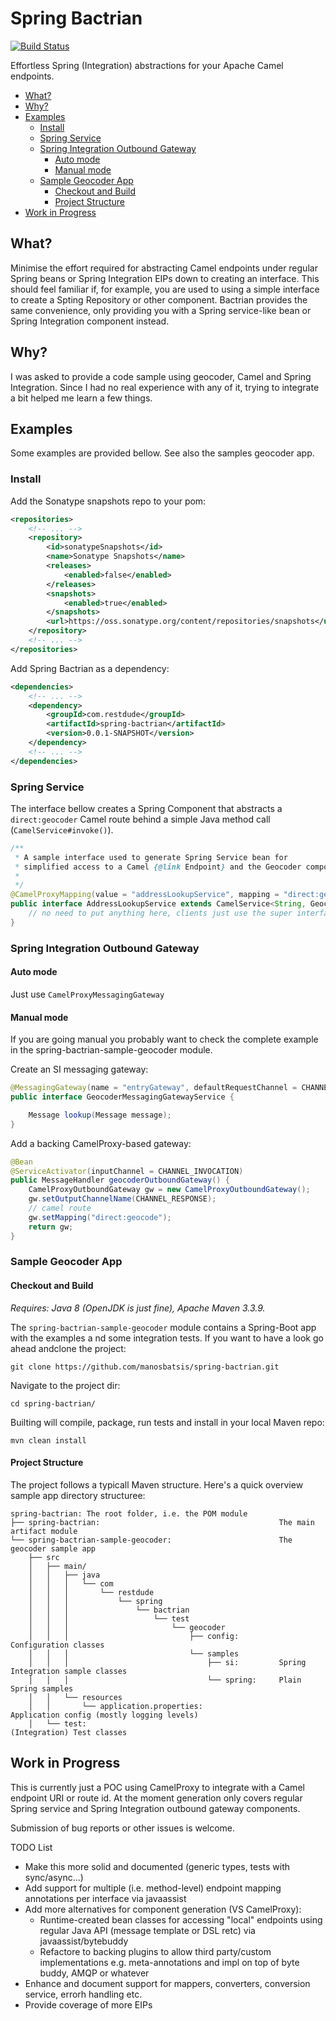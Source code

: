# Spring Bactrian

[![Build Status](https://travis-ci.org/manosbatsis/spring-bactrian.svg?branch=master)](https://travis-ci.org/manosbatsis/spring-bactrian)

Effortless Spring (Integration) abstractions for your Apache Camel endpoints.

<!-- TOC depthFrom:2 depthTo:6 withLinks:1 updateOnSave:1 orderedList:0 -->

- [What?](#what)
- [Why?](#why)
- [Examples](#examples)
	- [Install](#install)
	- [Spring Service](#spring-service)
	- [Spring Integration Outbound Gateway](#spring-integration-outbound-gateway)
		- [Auto mode](#auto-mode)
		- [Manual mode](#manual-mode)
	- [Sample Geocoder App](#sample-geocoder-app)
		- [Checkout and Build](#checkout-and-build)
		- [Project Structure](#project-structure)
- [Work in Progress](#work-in-progress)

<!-- /TOC -->

## What?

Minimise the effort required for abstracting Camel endpoints under regular
Spring beans or Spring Integration EIPs down to creating an  interface. This should feel familiar if, for
example, you are used to using a simple interface to create a Spting Repository or other component. Bactrian
provides the same convenience, only providing you with a Spring service-like bean or Spring Integration component instead.

## Why?

I was asked to provide a code sample using geocoder, Camel and Spring Integration. Since I had no real experience with any of it,
trying to integrate a bit helped me learn a few things.

## Examples

Some examples are provided bellow. See also the samples geocoder app.

### Install

Add the Sonatype snapshots repo to your pom:

```xml
<repositories>
    <!-- ... -->
    <repository>
        <id>sonatypeSnapshots</id>
        <name>Sonatype Snapshots</name>
        <releases>
            <enabled>false</enabled>
        </releases>
        <snapshots>
            <enabled>true</enabled>
        </snapshots>
        <url>https://oss.sonatype.org/content/repositories/snapshots</url>
    </repository>
    <!-- ... -->
</repositories>
```

Add Spring Bactrian as a dependency:

```xml
<dependencies>
    <!-- ... -->
    <dependency>
        <groupId>com.restdude</groupId>
        <artifactId>spring-bactrian</artifactId>
        <version>0.0.1-SNAPSHOT</version>
    </dependency>
    <!-- ... -->
</dependencies>
```

### Spring Service

The interface bellow creates a Spring Component that abstracts a `direct:geocoder` Camel route behind a simple
Java method call (`CamelService#invoke()`).

```java
/**
 * A sample interface used to generate Spring Service bean for
 * simplified access to a Camel {@link Endpoint} and the Geocoder component
 *
 */
@CamelProxyMapping(value = "addressLookupService", mapping = "direct:geocode")
public interface AddressLookupService extends CamelService<String, GeocodeResponse> {
    // no need to put anything here, clients just use the super interface method
}

```

### Spring Integration Outbound Gateway

#### Auto mode

Just use `CamelProxyMessagingGateway`

#### Manual mode

If you are going manual you probably want to check the complete example in the spring-bactrian-sample-geocoder module.


Create an SI messaging gateway:

```java
@MessagingGateway(name = "entryGateway", defaultRequestChannel = CHANNEL_REQUEST)
public interface GeocoderMessagingGatewayService {

    Message lookup(Message message);
}
```

Add a backing CamelProxy-based gateway:

```java
@Bean
@ServiceActivator(inputChannel = CHANNEL_INVOCATION)
public MessageHandler geocoderOutboundGateway() {
    CamelProxyOutboundGateway gw = new CamelProxyOutboundGateway();
    gw.setOutputChannelName(CHANNEL_RESPONSE);
    // camel route
    gw.setMapping("direct:geocode");
    return gw;
}
```


### Sample Geocoder App

#### Checkout and Build

*Requires: Java 8 (OpenJDK is just fine), Apache Maven 3.3.9.*

The `spring-bactrian-sample-geocoder` module contains a Spring-Boot app with the examples a nd some integration tests.
If you want to have a look go ahead andclone the project:

```
git clone https://github.com/manosbatsis/spring-bactrian.git
```

Navigate to the project dir:

```
cd spring-bactrian/
```

Builting will compile, package, run tests and install in your local Maven repo:

```
mvn clean install
```

#### Project Structure

The project follows a typicall Maven structure. Here's  a quick overview sample app directory structuree:

```
spring-bactrian: The root folder, i.e. the POM module
├── spring-bactrian:                                        The main artifact module
└── spring-bactrian-sample-geocoder:                        The geocoder sample app
    ├── src
    │   ├── main/
    │   │   ├── java
    │   │   │   └── com
    │   │   │       └── restdude
    │   │   │           └── spring
    │   │   │               └── bactrian
    │   │   │                   └── test
    │   │   │                       └── geocoder
    │   │   │                           ├── config:         Configuration classes
    │   │   │                           └── samples
    │   │   │                               ├── si:         Spring Integration sample classes
    │   │   │                               └── spring:     Plain Spring samples
    │   │   └── resources
    │   │       └── application.properties:                 Application config (mostly logging levels)
    │   └── test:                                           (Integration) Test classes
```

## Work in Progress

This is currently just a POC using CamelProxy to integrate with a Camel endpoint URI or route id. At the moment
generation only covers regular Spring service and Spring Integration outbound gateway components.

Submission of bug reports or other issues is welcome.

TODO List

- Make this more solid and documented (generic types, tests with sync/async...)
- Add support for multiple (i.e. method-level) endpoint mapping annotations per interface via javaassist
- Add more alternatives for component generation (VS CamelProxy):
    - Runtime-created bean classes for accessing "local" endpoints using regular Java API (message template or DSL retc) via javaassist/bytebuddy
    - Refactore to backing plugins to allow third party/custom implementations e.g. meta-annotations and impl on top of byte buddy, AMQP or whatever
- Enhance and document support for mappers, converters, conversion service, errorh handling etc.
- Provide coverage of more EIPs
